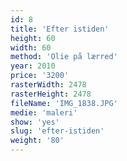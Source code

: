 ```yaml
---
id: 8
title: 'Efter istiden'
height: 60
width: 60
method: 'Olie på lærred'
year: 2010
price: '3200'
rasterWidth: 2478
rasterHeight: 2478
fileName: 'IMG_1838.JPG'
medie: 'maleri'
show: 'yes'
slug: 'efter-istiden'
weight: '80'
---
```

